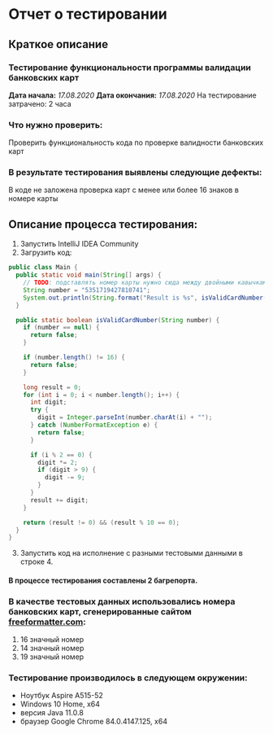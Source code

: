 # Отчет о тестировании

## Краткое описание

### Тестирование  функциональности программы валидации банковских карт

**Дата начала:** *17.08.2020*
**Дата окончания:** *17.08.2020*
На тестирование затрачено: 2 часа

### Что нужно проверить:
Проверить функциональность кода по проверке валидности банковских карт

### В результате тестирования выявлены следующие дефекты:
В коде не заложена проверка карт с менее или более 16 знаков в номере карты

## Описание процесса тестирования:
1. Запустить IntelliJ IDEA Community
2. Загрузить код:

```java
public class Main {
  public static void main(String[] args) {
    // TODO: подставлять номер карты нужно сюда между двойными кавычками, без пробелов
    String number = "5351719427810741";
    System.out.println(String.format("Result is %s", isValidCardNumber(number) ? "OK" : "FAIL"));
  }

  public static boolean isValidCardNumber(String number) {
    if (number == null) {
      return false;
    }

    if (number.length() != 16) {
      return false;
    }

    long result = 0;
    for (int i = 0; i < number.length(); i++) {
      int digit;
      try {
        digit = Integer.parseInt(number.charAt(i) + "");
      } catch (NumberFormatException e) {
        return false;
      }

      if (i % 2 == 0) {
        digit *= 2;
        if (digit > 9) {
          digit -= 9;
        }
      }
      result += digit;
    }

    return (result != 0) && (result % 10 == 0);
  }
}
```

3. Запустить код на исполнение с разными тестовыми данными в строке 4. 

#### В процессе тестирования составлены 2 багрепорта.

### В качестве тестовых данных использовались  номера банковских карт, сгенерированные сайтом [freeformatter.com](https://www.freeformatter.com/credit-card-number-generator-validator.html):
1. 16 значный номер
2. 14 значный номер
3. 19 значный номер

### Тестирование производилось в следующем окружении:

-  Ноутбук Aspire А515-52
- Windows 10 Home, x64
-  версия Java 11.0.8
- браузер Google Chrome 84.0.4147.125, x64

